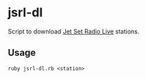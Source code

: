 # jsrl-dl

Script to download [Jet Set Radio Live](https://jetsetradio.live) stations.

## Usage

```
ruby jsrl-dl.rb <station>
```
